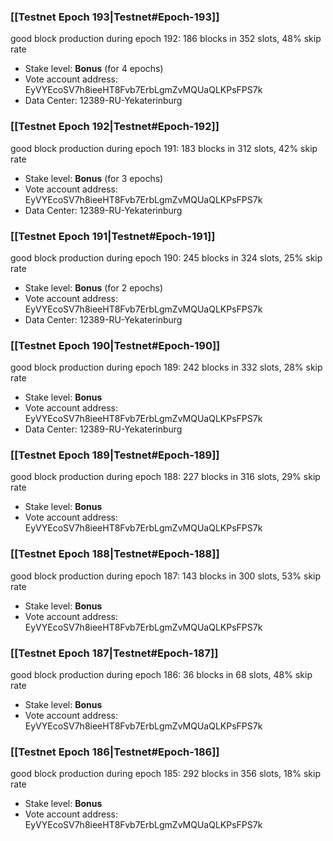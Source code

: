 ### [[Testnet Epoch 193|Testnet#Epoch-193]]
good block production during epoch 192: 186 blocks in 352 slots, 48% skip rate
* Stake level: **Bonus** (for 4 epochs)
* Vote account address: EyVYEcoSV7h8ieeHT8Fvb7ErbLgmZvMQUaQLKPsFPS7k
* Data Center: 12389-RU-Yekaterinburg
### [[Testnet Epoch 192|Testnet#Epoch-192]]
good block production during epoch 191: 183 blocks in 312 slots, 42% skip rate
* Stake level: **Bonus** (for 3 epochs)
* Vote account address: EyVYEcoSV7h8ieeHT8Fvb7ErbLgmZvMQUaQLKPsFPS7k
* Data Center: 12389-RU-Yekaterinburg
### [[Testnet Epoch 191|Testnet#Epoch-191]]
good block production during epoch 190: 245 blocks in 324 slots, 25% skip rate
* Stake level: **Bonus** (for 2 epochs)
* Vote account address: EyVYEcoSV7h8ieeHT8Fvb7ErbLgmZvMQUaQLKPsFPS7k
* Data Center: 12389-RU-Yekaterinburg
### [[Testnet Epoch 190|Testnet#Epoch-190]]
good block production during epoch 189: 242 blocks in 332 slots, 28% skip rate
* Stake level: **Bonus**
* Vote account address: EyVYEcoSV7h8ieeHT8Fvb7ErbLgmZvMQUaQLKPsFPS7k
* Data Center: 12389-RU-Yekaterinburg
### [[Testnet Epoch 189|Testnet#Epoch-189]]
good block production during epoch 188: 227 blocks in 316 slots, 29% skip rate
* Stake level: **Bonus**
* Vote account address: EyVYEcoSV7h8ieeHT8Fvb7ErbLgmZvMQUaQLKPsFPS7k
### [[Testnet Epoch 188|Testnet#Epoch-188]]
good block production during epoch 187: 143 blocks in 300 slots, 53% skip rate
* Stake level: **Bonus**
* Vote account address: EyVYEcoSV7h8ieeHT8Fvb7ErbLgmZvMQUaQLKPsFPS7k
### [[Testnet Epoch 187|Testnet#Epoch-187]]
good block production during epoch 186: 36 blocks in 68 slots, 48% skip rate
* Stake level: **Bonus**
* Vote account address: EyVYEcoSV7h8ieeHT8Fvb7ErbLgmZvMQUaQLKPsFPS7k
### [[Testnet Epoch 186|Testnet#Epoch-186]]
good block production during epoch 185: 292 blocks in 356 slots, 18% skip rate
* Stake level: **Bonus**
* Vote account address: EyVYEcoSV7h8ieeHT8Fvb7ErbLgmZvMQUaQLKPsFPS7k